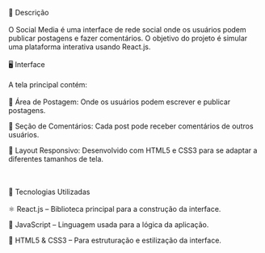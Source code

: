 📌 Descrição
<br>
<br>
O Social Media é uma interface de rede social onde os usuários podem publicar postagens e fazer comentários. O objetivo do projeto é simular uma plataforma interativa usando React.js.
<br>
<br>
🖥️ Interface
<br>
<br>
A tela principal contém:
<br>
<br>
📌 Área de Postagem: Onde os usuários podem escrever e publicar postagens.
<br>

💬 Seção de Comentários: Cada post pode receber comentários de outros usuários.
<br>

🎨 Layout Responsivo: Desenvolvido com HTML5 e CSS3 para se adaptar a diferentes tamanhos de tela.
<br>
<br>
<br>

🚀 Tecnologias Utilizadas
<br>
<br>
⚛️ React.js – Biblioteca principal para a construção da interface.
<br>

💛 JavaScript – Linguagem usada para a lógica da aplicação.
<br>

🎨 HTML5 & CSS3 – Para estruturação e estilização da interface.
